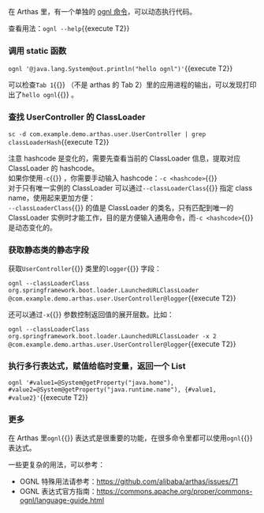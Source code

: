 在 Arthas 里，有一个单独的 [ognl 命令](https://arthas.aliyun.com/doc/ognl.html)，可以动态执行代码。

查看用法：`ognl --help`{{execute T2}}

### 调用 static 函数

`ognl '@java.lang.System@out.println("hello ognl")'`{{execute T2}}

可以检查`Tab 1`{{}} （不是 arthas 的 Tab 2）里的应用进程的输出，可以发现打印出了`hello ognl`{{}} 。

### 查找 UserController 的 ClassLoader

`sc -d com.example.demo.arthas.user.UserController | grep classLoaderHash`{{execute T2}}

注意 hashcode 是变化的，需要先查看当前的 ClassLoader 信息，提取对应 ClassLoader 的 hashcode。  
如果你使用`-c`{{}} ，你需要手动输入 hashcode：`-c <hashcode>`{{}}  
对于只有唯一实例的 ClassLoader 可以通过`--classLoaderClass`{{}} 指定 class name，使用起来更加方便：  
`--classLoaderClass`{{}} 的值是 ClassLoader 的类名，只有匹配到唯一的 ClassLoader 实例时才能工作，目的是方便输入通用命令，而`-c <hashcode>`{{}} 是动态变化的。

### 获取静态类的静态字段

获取`UserController`{{}} 类里的`logger`{{}} 字段：

`ognl --classLoaderClass org.springframework.boot.loader.LaunchedURLClassLoader @com.example.demo.arthas.user.UserController@logger`{{execute T2}}

还可以通过`-x`{{}} 参数控制返回值的展开层数。比如：

`ognl --classLoaderClass org.springframework.boot.loader.LaunchedURLClassLoader -x 2 @com.example.demo.arthas.user.UserController@logger`{{execute T2}}

### 执行多行表达式，赋值给临时变量，返回一个 List

`ognl '#value1=@System@getProperty("java.home"), #value2=@System@getProperty("java.runtime.name"), {#value1, #value2}'`{{execute T2}}

### 更多

在 Arthas 里`ognl`{{}} 表达式是很重要的功能，在很多命令里都可以使用`ognl`{{}} 表达式。

一些更复杂的用法，可以参考：

- OGNL 特殊用法请参考：https://github.com/alibaba/arthas/issues/71
- OGNL 表达式官方指南：https://commons.apache.org/proper/commons-ognl/language-guide.html
